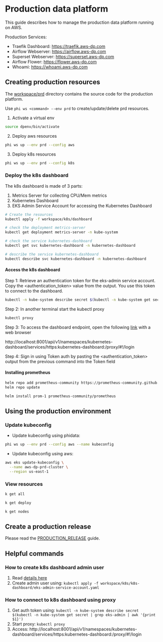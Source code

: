 # Production data platform

This guide describes how to manage the production data platform running on AWS.

Production Services:

- Traefik Dashboard: https://traefik.aws-dp.com
- Airflow Webserver: https://airflow.aws-dp.com
- Superset Webserver: https://superset.aws-dp.com
- Airflow Flower: https://flower.aws-dp.com
- Whoami: https://whoami.aws-dp.com

## Creating production resources

The [workspace/prd](../workspace/prd) directory contains the source code for the production platform.

Use `phi ws <command> --env prd` to create/update/delete prd resources.

1. Activate a virtual env

```sh
source dpenv/bin/activate
```

2. Deploy aws resources

```sh
phi ws up --env prd --config aws
```

3. Deploy k8s resources

```sh
phi ws up --env prd --config k8s
```

### Deploy the k8s dashboard

The k8s dashboard is made of 3 parts:

1. Metrics Server for collecting CPU/Mem metrics
2. Kubernetes Dashboard
3. EKS Admin Service Account for accessing the Kubernetes Dashboard

```sh
# Create the resources
kubectl apply -f workspace/k8s/dashboard

# check the deployment metrics-server
kubectl get deployment metrics-server -n kube-system

# check the service kubernetes-dashboard
kubectl get svc kubernetes-dashboard -n kubernetes-dashboard

# describe the service kubernetes-dashboard
kubectl describe svc kubernetes-dashboard -n kubernetes-dashboard
```

#### Access the k8s dashboard

Step 1: Retrieve an authentication token for the eks-admin service account.
Copy the <authentication_token> value from the output.
You use this token to connect to the dashboard.

```sh
kubectl -n kube-system describe secret $(kubectl -n kube-system get secret | grep eks-admin | awk '{print $1}')
```

Step 2: In another terminal start the kubectl proxy

```sh
kubectl proxy
```

Step 3: To access the dashboard endpoint, open the following [link](http://localhost:8001/api/v1/namespaces/kubernetes-dashboard/services/https:kubernetes-dashboard:/proxy/#!/login.) with a web browser

http://localhost:8001/api/v1/namespaces/kubernetes-dashboard/services/https:kubernetes-dashboard:/proxy/#!/login

Step 4: Sign in using Token auth by pasting the <authentication_token> output from the previous command
into the Token field

#### Installing prometheus

```sh
helm repo add prometheus-community https://prometheus-community.github.io/helm-charts
helm repo update

helm install prom-1 prometheus-community/prometheus
```

## Using the production environment

### Update kubeconfig

- Update kubeconfig using phidata:

```sh
phi ws up --env prd --config aws --name kubeconfig
```

- Update kubeconfig using aws:

```sh
aws eks update-kubeconfig \
  --name aws-dp-prd-cluster \
  --region us-east-1
```

### View resources

```sh
k get all

k get deploy

k get nodes
```

## Create a production release

Please read the [PRODUCTION_RELEASE](PRODUCTION_RELEASE.md) guide.

## Helpful commands

### How to create k8s dashboard admin user

1. Read [details here](https://docs.aws.amazon.com/eks/latest/userguide/dashboard-tutorial.html)
2. Create admin user using: `kubectl apply -f workspace/k8s/k8s-dashboard/eks-admin-service-account.yaml`

### How to connect to k8s dashboard using proxy

1. Get auth token using: `kubectl -n kube-system describe secret $(kubectl -n kube-system get secret | grep eks-admin | awk '{print $1}')`
2. Start proxy: `kubectl proxy`
3. Access: http://localhost:8001/api/v1/namespaces/kubernetes-dashboard/services/https:kubernetes-dashboard:/proxy/#!/login
